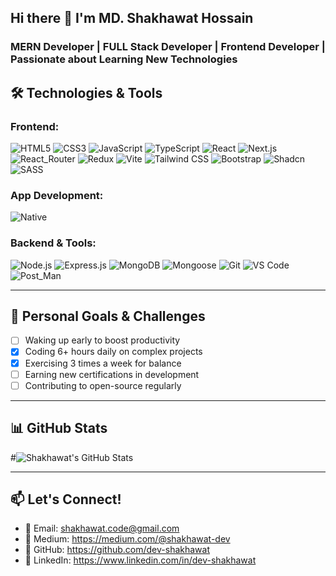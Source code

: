 ## Hi there 👋 I'm MD. Shakhawat Hossain

### MERN Developer | FULL Stack Developer | Frontend Developer | Passionate about Learning New Technologies



## 🛠️ Technologies & Tools

### Frontend:
![HTML5](https://img.shields.io/badge/HTML5-E34F26?style=for-the-badge&logo=html5&logoColor=white)
![CSS3](https://img.shields.io/badge/CSS3-1572B6?style=for-the-badge&logo=css3&logoColor=white)
![JavaScript](https://img.shields.io/badge/JavaScript-F7DF1E?style=for-the-badge&logo=javascript&logoColor=black)
![TypeScript](https://img.shields.io/badge/typescript-3178c6?style=for-the-badge&logo=typescript&logoColor=white)
![React](https://img.shields.io/badge/React-20232A?style=for-the-badge&logo=react&logoColor=61DAFB)
![Next.js](https://img.shields.io/badge/Next.js-000000?style=for-the-badge&logo=nextdotjs&logoColor=white)
![React_Router](https://img.shields.io/badge/react_router-d03a39?style=for-the-badge&logo=react-router&logoColor=white)
![Redux](https://img.shields.io/badge/redux-7752bc?style=for-the-badge&logo=redux&logoColor=white)
![Vite](https://img.shields.io/badge/vite-bd6cea?style=for-the-badge&logo=vite&logoColor=white)
![Tailwind CSS](https://img.shields.io/badge/Tailwind_CSS-38B2AC?style=for-the-badge&logo=tailwind-css&logoColor=white)
![Bootstrap](https://img.shields.io/badge/Bootstrap-796af3?style=for-the-badge&logo=bootstrap&logoColor=white)
![Shadcn](https://img.shields.io/badge/Shadcn-000000?style=for-the-badge&logo=tailwind-css&logoColor=white)
![SASS](https://img.shields.io/badge/sass-cf649a?style=for-the-badge&logo=SASS&logoColor=white)

### App Development:
![Native](https://img.shields.io/badge/react_native-%2320232a.svg?style=for-the-badge&logo=react&logoColor=%2361DAFB)


### Backend & Tools:
![Node.js](https://img.shields.io/badge/Node.js-339933?style=for-the-badge&logo=nodedotjs&logoColor=white)
![Express.js](https://img.shields.io/badge/express-000000?style=for-the-badge&logo=express&logoColor=white)
![MongoDB](https://img.shields.io/badge/MongoDB-47A248?style=for-the-badge&logo=mongodb&logoColor=white)
![Mongoose](https://img.shields.io/badge/mongoose-89221c?style=for-the-badge&logo=mongoose&logoColor=white)
![Git](https://img.shields.io/badge/Git-F05032?style=for-the-badge&logo=git&logoColor=white)
![VS Code](https://img.shields.io/badge/VS_Code-007ACC?style=for-the-badge&logo=visual-studio-code&logoColor=white)
![Post_Man](https://img.shields.io/badge/PostMan-e26533?style=for-the-badge&logo=postman&logoColor=white)

---


## 🎯 Personal Goals & Challenges

- [ ] Waking up early to boost productivity
- [x] Coding 6+ hours daily on complex projects  
- [x] Exercising 3 times a week for balance
- [ ] Earning new certifications in development
- [ ] Contributing to open-source regularly

---

## 📊 GitHub Stats

#![Shakhawat's GitHub Stats](https://github-readme-stats.vercel.app/api?username=dev-shakhawat&show_icons=true&theme=radical)

---

## 📫 Let's Connect!

- 📧 Email: shakhawat.code@gmail.com
- 💼 Medium: https://medium.com/@shakhawat-dev
- 🐙 GitHub: https://github.com/dev-shakhawat
- 💼 LinkedIn: https://www.linkedin.com/in/dev-shakhawat


